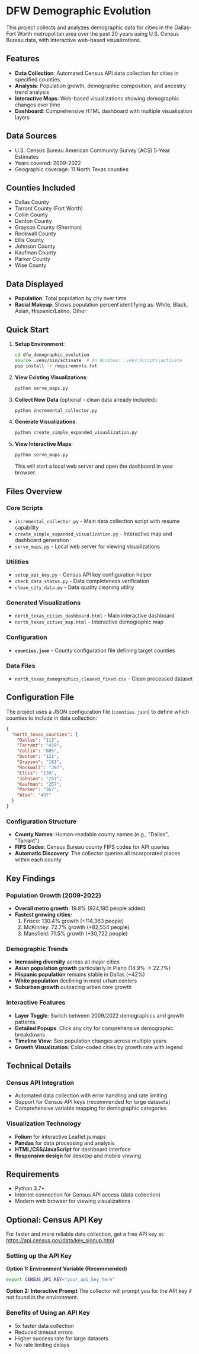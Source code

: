 # DFW Demographic Evolution

This project collects and analyzes demographic data for cities in the Dallas-Fort Worth metropolitan area over the past 20 years using U.S. Census Bureau data, with interactive web-based visualizations.

## Features

- **Data Collection**: Automated Census API data collection for cities in specified counties
- **Analysis**: Population growth, demographic composition, and ancestry trend analysis
- **Interactive Maps**: Web-based visualizations showing demographic changes over time
- **Dashboard**: Comprehensive HTML dashboard with multiple visualization layers

## Data Sources
- U.S. Census Bureau American Community Survey (ACS) 5-Year Estimates
- Years covered: 2009-2022
- Geographic coverage: 11 North Texas counties

## Counties Included
- Dallas County
- Tarrant County (Fort Worth)
- Collin County
- Denton County
- Grayson County (Sherman)
- Rockwall County
- Ellis County
- Johnson County
- Kaufman County
- Parker County
- Wise County

## Data Displayed
- **Population**: Total population by city over time
- **Racial Makeup**: Shows population percent identifying as: White, Black, Asian, Hispanic/Latino, Other


## Quick Start

1. **Setup Environment**:
   ```bash
   cd dfw_demographic_evolution
   source .venv/bin/activate  # On Windows: .venv\Scripts\activate
   pip install -r requirements.txt
   ```

2. **View Existing Visualizations**:
   ```bash
   python serve_maps.py
   ```

3. **Collect New Data** (optional - clean data already included):
   ```bash
   python incremental_collector.py
   ```

4. **Generate Visualizations**:
   ```bash
   python create_simple_expanded_visualization.py
   ```

5. **View Interactive Maps**:
   ```bash
   python serve_maps.py
   ```
   This will start a local web server and open the dashboard in your browser.

## Files Overview

### Core Scripts
- `incremental_collector.py` - Main data collection script with resume capability
- `create_simple_expanded_visualization.py` - Interactive map and dashboard generation
- `serve_maps.py` - Local web server for viewing visualizations

### Utilities
- `setup_api_key.py` - Census API key configuration helper
- `check_data_status.py` - Data completeness verification
- `clean_city_data.py` - Data quality cleaning utility

### Generated Visualizations
- `north_texas_cities_dashboard.html` - Main interactive dashboard
- `north_texas_cities_map.html` - Interactive demographic map

### Configuration
- **`counties.json`** - County configuration file defining target counties

### Data Files
- `north_texas_demographics_cleaned_fixed.csv` - Clean processed dataset

## Configuration File

The project uses a JSON configuration file (`counties.json`) to define which counties to include in data collection:

```json
{
  "north_texas_counties": {
    "Dallas": "113",
    "Tarrant": "439", 
    "Collin": "085",
    "Denton": "121",
    "Grayson": "181",
    "Rockwall": "397",
    "Ellis": "139",
    "Johnson": "251",
    "Kaufman": "257",
    "Parker": "367",
    "Wise": "497"
  }
}
```

### Configuration Structure
- **County Names**: Human-readable county names (e.g., "Dallas", "Tarrant")
- **FIPS Codes**: Census Bureau county FIPS codes for API queries
- **Automatic Discovery**: The collector queries all incorporated places within each county

## Key Findings

### Population Growth (2009-2022)
- **Overall metro growth**: 19.8% (924,180 people added)
- **Fastest growing cities**:
  1. Frisco: 130.4% growth (+114,363 people)
  2. McKinney: 72.7% growth (+82,554 people)
  3. Mansfield: 71.5% growth (+30,722 people)

### Demographic Trends
- **Increasing diversity** across all major cities
- **Asian population growth** particularly in Plano (14.9% → 22.7%)
- **Hispanic population** remains stable in Dallas (~42%)
- **White population** declining in most urban centers
- **Suburban growth** outpacing urban core growth

### Interactive Features
- **Layer Toggle**: Switch between 2009/2022 demographics and growth patterns
- **Detailed Popups**: Click any city for comprehensive demographic breakdowns
- **Timeline View**: See population changes across multiple years
- **Growth Visualization**: Color-coded cities by growth rate with legend

## Technical Details

### Census API Integration
- Automated data collection with error handling and rate limiting
- Support for Census API keys (recommended for large datasets)
- Comprehensive variable mapping for demographic categories

### Visualization Technology
- **Folium** for interactive Leaflet.js maps
- **Pandas** for data processing and analysis
- **HTML/CSS/JavaScript** for dashboard interface
- **Responsive design** for desktop and mobile viewing

## Requirements
- Python 3.7+
- Internet connection for Census API access (data collection)
- Modern web browser for viewing visualizations

## Optional: Census API Key

For faster and more reliable data collection, get a free API key at: https://api.census.gov/data/key_signup.html

### Setting up the API Key

**Option 1: Environment Variable (Recommended)**
```bash
export CENSUS_API_KEY="your_api_key_here"
```

**Option 2: Interactive Prompt**
The collector will prompt you for the API key if not found in the environment.

### Benefits of Using an API Key
- 5x faster data collection
- Reduced timeout errors  
- Higher success rate for large datasets
- No rate limiting delays

